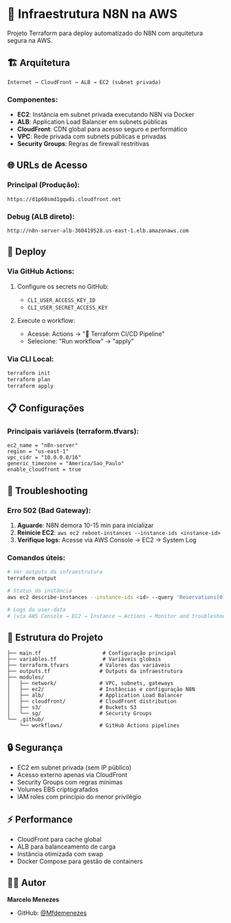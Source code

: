# 🚀 Infraestrutura N8N na AWS

Projeto Terraform para deploy automatizado do N8N com arquitetura segura na AWS.

## 🏗️ Arquitetura

```
Internet → CloudFront → ALB → EC2 (subnet privada)
```

### Componentes:
- **EC2**: Instância em subnet privada executando N8N via Docker
- **ALB**: Application Load Balancer em subnets públicas  
- **CloudFront**: CDN global para acesso seguro e performático
- **VPC**: Rede privada com subnets públicas e privadas
- **Security Groups**: Regras de firewall restritivas

## 🌐 URLs de Acesso

### Principal (Produção):
```
https://d1p60smd1gqw8i.cloudfront.net
```

### Debug (ALB direto):
```
http://n8n-server-alb-360419528.us-east-1.elb.amazonaws.com
```

## 🔧 Deploy

### Via GitHub Actions:
1. Configure os secrets no GitHub:
   - `CLI_USER_ACCESS_KEY_ID`
   - `CLI_USER_SECRET_ACCESS_KEY`

2. Execute o workflow:
   - Acesse: Actions → "🚀 Terraform CI/CD Pipeline"
   - Selecione: "Run workflow" → "apply"

### Via CLI Local:
```bash
terraform init
terraform plan
terraform apply
```

## 📋 Configurações

### Principais variáveis (terraform.tfvars):
```hcl
ec2_name = "n8n-server"
region = "us-east-1"
vpc_cidr = "10.0.0.0/16"
generic_timezone = "America/Sao_Paulo"
enable_cloudfront = true
```

## 🚨 Troubleshooting

### Erro 502 (Bad Gateway):
1. **Aguarde**: N8N demora 10-15 min para inicializar
2. **Reinicie EC2**: `aws ec2 reboot-instances --instance-ids <instance-id>`
3. **Verifique logs**: Acesse via AWS Console → EC2 → System Log

### Comandos úteis:
```bash
# Ver outputs da infraestrutura
terraform output

# Status da instância
aws ec2 describe-instances --instance-ids <id> --query 'Reservations[0].Instances[0].State.Name'

# Logs do user-data
# (via AWS Console → EC2 → Instance → Actions → Monitor and troubleshoot → Get system log)
```

## 📁 Estrutura do Projeto

```
├── main.tf                    # Configuração principal
├── variables.tf               # Variáveis globais
├── terraform.tfvars          # Valores das variáveis
├── outputs.tf                # Outputs da infraestrutura
├── modules/
│   ├── network/              # VPC, subnets, gateways
│   ├── ec2/                  # Instâncias e configuração N8N
│   ├── alb/                  # Application Load Balancer
│   ├── cloudfront/           # CloudFront distribution
│   ├── s3/                   # Buckets S3
│   └── sg/                   # Security Groups
└── .github/
    └── workflows/            # GitHub Actions pipelines
```

## 🔒 Segurança

- EC2 em subnet privada (sem IP público)
- Acesso externo apenas via CloudFront
- Security Groups com regras mínimas
- Volumes EBS criptografados
- IAM roles com princípio do menor privilégio

## ⚡ Performance

- CloudFront para cache global
- ALB para balanceamento de carga
- Instância otimizada com swap
- Docker Compose para gestão de containers

## 👨‍💻 Autor

**Marcelo Menezes**
- GitHub: [@Mfdemenezes](https://github.com/Mfdemenezes)

